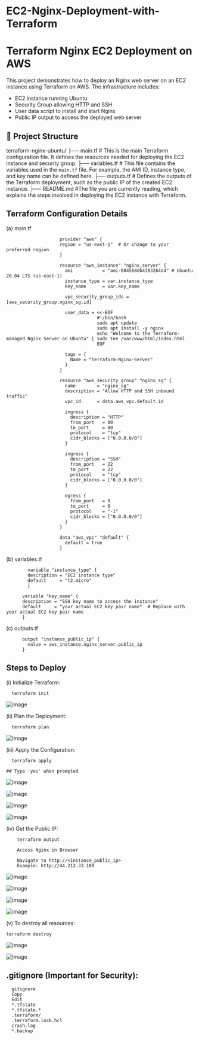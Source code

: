 # EC2-Nginx-Deployment-with-Terraform
# Terraform Nginx EC2 Deployment on AWS

This project demonstrates how to deploy an Nginx web server on an EC2 instance using Terraform on AWS. The infrastructure includes:

- EC2 instance running Ubuntu
- Security Group allowing HTTP and SSH
- User data script to install and start Nginx
- Public IP output to access the deployed web server

## 📁 Project Structure

terraform-nginx-ubuntu/ 
├── main.tf       # This is the main Terraform configuration file. It defines the resources needed for deploying the EC2 instance and security group.
├── variables.tf  # This file contains the variables used in the `main.tf` file. For example, the AMI ID, instance type, and key name can be defined here.
├── outputs.tf    # Defines the outputs of the Terraform deployment, such as the public IP of the created EC2 instance.
├── README.md     #The file you are currently reading, which explains the steps involved in deploying the EC2 instance with Terraform.



## Terraform Configuration Details


(a)   main.tf

                        provider "aws" {
                        region = "us-east-1"  # Or change to your preferred region
                        }
                        
                        resource "aws_instance" "nginx_server" {
                          ami           = "ami-084568db4383264d4" # Ubuntu 20.04 LTS (us-east-1)
                          instance_type = var.instance_type
                          key_name      = var.key_name
                        
                          vpc_security_group_ids = [aws_security_group.nginx_sg.id] 
                        
                          user_data = <<-EOF
                                      #!/bin/bash
                                      sudo apt update
                                      sudo apt install -y nginx
                                      echo "Welcome to the Terraform-managed Nginx Server on Ubuntu" | sudo tee /var/www/html/index.html
                                      EOF
                        
                          tags = {
                            Name = "Terraform-Nginx-Server"
                          }
                        }
                        
                        resource "aws_security_group" "nginx_sg" {
                          name        = "nginx_sg"
                          description = "Allow HTTP and SSH inbound traffic"
                          vpc_id      = data.aws_vpc.default.id
                        
                          ingress {
                            description = "HTTP"
                            from_port   = 80
                            to_port     = 80
                            protocol    = "tcp"
                            cidr_blocks = ["0.0.0.0/0"]
                          }
                        
                          ingress {
                            description = "SSH"
                            from_port   = 22
                            to_port     = 22
                            protocol    = "tcp"
                            cidr_blocks = ["0.0.0.0/0"]
                          }
                        
                          egress {
                            from_port   = 0
                            to_port     = 0
                            protocol    = "-1"
                            cidr_blocks = ["0.0.0.0/0"]
                          }
                        }
                        
                        data "aws_vpc" "default" {
                          default = true
                        }
                        
                        
                        
(b)    variables.tf

            variable "instance_type" {
            description = "EC2 instance type"
            default     = "t2.micro"
            }

          variable "key_name" {
          description = "SSH key name to access the instance"
          default     = "your actual EC2 key pair name"  # Replace with your actual EC2 key pair name
          }

(c) outputs.tf

          output "instance_public_ip" {
            value = aws_instance.nginx_server.public_ip
          }

          
## Steps to Deploy
(i) Initialize Terraform:

      terraform init

  ![image](https://github.com/user-attachments/assets/4c073297-02da-49f4-8615-ec804019a44b)

      
(ii) Plan the Deployment:

      terraform plan

![image](https://github.com/user-attachments/assets/855527e3-3657-413c-87a8-596133646803)

      
(iii) Apply the Configuration:

      terraform apply
      
    ## Type 'yes' when prompted

  ![image](https://github.com/user-attachments/assets/b9f7f4a9-189a-4edd-a144-ac43c57af276)

  ![image](https://github.com/user-attachments/assets/53ef36af-9816-46bb-822f-06902d2f1768)

  ![image](https://github.com/user-attachments/assets/5665966b-9a24-4179-be0a-8caa2b19ad89)

  ![image](https://github.com/user-attachments/assets/b6bc556d-4cd5-4b44-a485-ddaaec91f8ad)


(iv) Get the Public IP:

        terraform output
        
        Access Nginx in Browser
        
        Navigate to http://<instance_public_ip>
        Example: http://44.212.33.180

  ![image](https://github.com/user-attachments/assets/0959a251-860b-4d0a-b364-4ee42a80726e)

  ![image](https://github.com/user-attachments/assets/3ffc17af-5212-41e1-8f40-ab1e57f0a250)

  ![image](https://github.com/user-attachments/assets/1bf3b4af-bd82-44cd-88e5-1e33eab06938)

  ![image](https://github.com/user-attachments/assets/d86c4e2b-2c48-4213-b40e-666e656417c7)


(v) To destroy all resources:

    terraform destroy

  ![image](https://github.com/user-attachments/assets/88debb45-30d1-4e58-81d8-086ebb987f0b)

  ![image](https://github.com/user-attachments/assets/463e784c-e2d2-4889-a0b6-808b57cce657)

## .gitignore (Important for Security):

      gitignore
      Copy
      Edit
      *.tfstate
      *.tfstate.*
      .terraform/
      .terraform.lock.hcl
      crash.log
      *.backup



